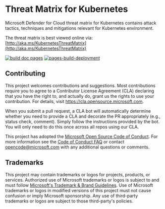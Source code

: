 # Threat Matrix for Kubernetes

Microsoft Defender for Cloud threat matrix for Kubernetes contains attack tactics, techniques and mitigations relevant for Kubernetes environment. 

The threat matrix is best viewed online via: [http://aka.ms/KubernetesThreatMatrix](http://aka.ms/KubernetesThreatMatrix)

[![build doc pages](https://github.com/microsoft/Threat-Matrix-for-Kubernetes/actions/workflows/main.yml/badge.svg)](https://github.com/microsoft/Threat-Matrix-for-Kubernetes/actions/workflows/main.yml)
[![pages-build-deployment](https://github.com/microsoft/Threat-Matrix-for-Kubernetes/actions/workflows/pages/pages-build-deployment/badge.svg)](https://github.com/microsoft/Threat-Matrix-for-Kubernetes/actions/workflows/pages/pages-build-deployment)

## Contributing

This project welcomes contributions and suggestions.  Most contributions require you to agree to a
Contributor License Agreement (CLA) declaring that you have the right to, and actually do, grant us
the rights to use your contribution. For details, visit https://cla.opensource.microsoft.com.

When you submit a pull request, a CLA bot will automatically determine whether you need to provide
a CLA and decorate the PR appropriately (e.g., status check, comment). Simply follow the instructions
provided by the bot. You will only need to do this once across all repos using our CLA.

This project has adopted the [Microsoft Open Source Code of Conduct](https://opensource.microsoft.com/codeofconduct/).
For more information see the [Code of Conduct FAQ](https://opensource.microsoft.com/codeofconduct/faq/) or
contact [opencode@microsoft.com](mailto:opencode@microsoft.com) with any additional questions or comments.

## Trademarks

This project may contain trademarks or logos for projects, products, or services. Authorized use of Microsoft 
trademarks or logos is subject to and must follow 
[Microsoft's Trademark & Brand Guidelines](https://www.microsoft.com/en-us/legal/intellectualproperty/trademarks/usage/general).
Use of Microsoft trademarks or logos in modified versions of this project must not cause confusion or imply Microsoft sponsorship.
Any use of third-party trademarks or logos are subject to those third-party's policies.
